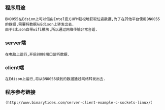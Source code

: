 ### 程序用途
    BNO055在Edsion上可以借由Intel官方UPM轻松地获取位姿数据,为了在其他平台使用BNO055的数据,需要将数据从Edison上转发出去.
    由于Edison自带wifi模块,所以通过网络传输非常合适.
### server端
    在电脑上运行,开启8888端口监听数据.
### client端
    在Edison上运行,将从BNO055读到的数据通过网络转发出去.
### 程序参考链接
    (http://www.binarytides.com/server-client-example-c-sockets-linux/)
